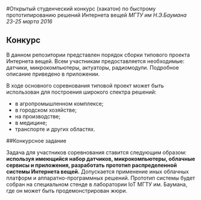 #Открытый студенческий конкурс (хакатон) по быстрому прототипированию решений Интернета вещей
*МГТУ им Н.Э.Баумана*
*23-25 марта 2016*

## Конкурс

В данном репозитории представлен порядок сборки типового проекта Интернета вещей. Всем участникам предоставляется необходимые: датчики, микрокомпьютеры, актуаторы, радиомодули. Подробное описание приведено в приложении.

В ходе основного соревнования типовой проект может быть использован для построения широкого спектра решений: 
- в агропромышленном комплексе; 
- в городском хозяйстве; 
- на производстве; 
- в медицине;
- транспорте и других областях.

##Конкурсное задание

Задача для участников соревнования ставится следующим образом: **используя имеющийся набор датчиков, микрокомпьютеры, облачные сервисы и приложения, разработать прототип распределенной системы Интернета вещей.** 
Допускается применение иных облачных платформ и аппаратно-программных решений. Прототип системы будет собран на специальном стенде в лаборатории IoT МГТУ им. Баумана, где он может быть продемонстрирован жюри. 


